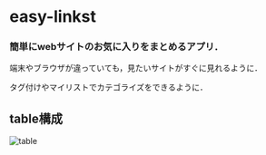 # easy-linkst

### 簡単にwebサイトのお気に入りをまとめるアプリ．

端末やブラウザが違っていても，見たいサイトがすぐに見れるように．

タグ付けやマイリストでカテゴライズをできるように．

## table構成

![table](https://raw.githubusercontent.com/MaxMEllon/easy-linkst/master/model/table.png)

